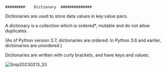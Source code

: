     #########    Dictionary  ##############
    
    
Dictionaries are used to store data values in key:value pairs.

A dictionary is a collection which is ordered*, mutable and do not allow duplicates.


(As of Python version 3.7, dictionaries are ordered. In Python 3.6 and earlier, dictionaries are unordered.)


Dictionaries are written with curly brackets, and have keys and values:


![Snip20230213_33](https://user-images.githubusercontent.com/93876736/218460668-bb5f3abc-8d17-44f9-b906-22393bf71f84.png)

